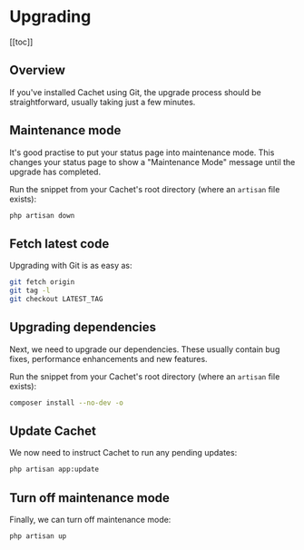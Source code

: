 # Upgrading

[[toc]]

## Overview

If you've installed Cachet using Git, the upgrade process should be straightforward, usually taking just a few minutes.

## Maintenance mode

It's good practise to put your status page into maintenance mode. This changes your status page to show a "Maintenance Mode" message until the upgrade has completed.

Run the snippet from your Cachet's root directory (where an `artisan` file exists):

```bash
php artisan down
```

## Fetch latest code

Upgrading with Git is as easy as:

```bash
git fetch origin
git tag -l
git checkout LATEST_TAG
```

## Upgrading dependencies

Next, we need to upgrade our dependencies. These usually contain bug fixes, performance enhancements and new features.

Run the snippet from your Cachet's root directory (where an `artisan` file exists):

```bash
composer install --no-dev -o
```

## Update Cachet

We now need to instruct Cachet to run any pending updates:

```bash
php artisan app:update
```

## Turn off maintenance mode

Finally, we can turn off maintenance mode:

```bash
php artisan up
```

